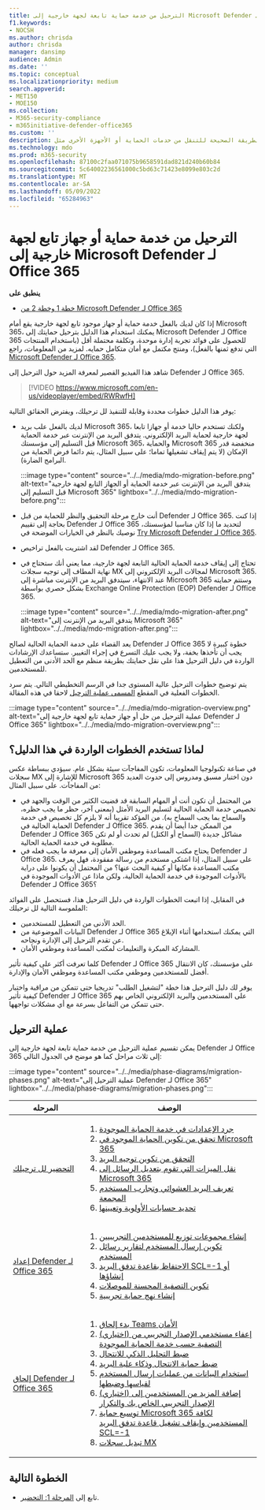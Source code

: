 ```yaml
---
title: الترحيل من خدمة حماية تابعة لجهة خارجية إلى Microsoft Defender لـ Office 365
f1.keywords:
- NOCSH
ms.author: chrisda
author: chrisda
manager: dansimp
audience: Admin
ms.date: ''
ms.topic: conceptual
ms.localizationpriority: medium
search.appverid:
- MET150
- MOE150
ms.collection:
- M365-security-compliance
- m365initiative-defender-office365
ms.custom: ''
description: تعرف على الطريقة الصحيحة للتنقل من خدمات الحماية أو الأجهزة الأخرى مثل Google Postini أو Barracuda Spam و Virus Firewall أو Cisco IronPort Microsoft Defender لـ Office 365 الحماية.
ms.technology: mdo
ms.prod: m365-security
ms.openlocfilehash: 87100c2faa071075b9658591dad821d240b60b84
ms.sourcegitcommit: 5c64002236561000c5bd63c71423e8099e803c2d
ms.translationtype: MT
ms.contentlocale: ar-SA
ms.lasthandoff: 05/09/2022
ms.locfileid: "65284963"
---
```

# <a name="migrate-from-a-third-party-protection-service-or-device-to-microsoft-defender-for-office-365"></a>الترحيل من خدمة حماية أو جهاز تابع لجهة خارجية إلى Microsoft Defender لـ Office 365

**ينطبق على**
- [خطة 1 وخطة 2 من Microsoft Defender لـ Office 365](defender-for-office-365.md)

إذا كان لديك بالفعل خدمة حماية أو جهاز موجود تابع لجهة خارجية يقع أمام Microsoft 365، يمكنك استخدام هذا الدليل بترحيل حمايتك إلى Microsoft Defender لـ Office 365 للحصول على فوائد تجربة إدارة موحدة، وتكلفة محتملة أقل (باستخدام المنتجات التي تدفع ثمنها بالفعل)، ومنتج مكتمل مع أمان متكامل  حمايه. لمزيد من المعلومات، راجع [Microsoft Defender لـ Office 365](https://www.microsoft.com/security/business/threat-protection/office-365-defender).

شاهد هذا الفيديو القصير لمعرفة المزيد حول الترحيل إلى Defender لـ Office 365.
> [!VIDEO https://www.microsoft.com/en-us/videoplayer/embed/RWRwfH]

يوفر هذا الدليل خطوات محددة وقابلة للتنفيذ لل ترحيلك، ويفترض الحقائق التالية:

- لديك بالفعل علب بريد Microsoft 365، ولكنك تستخدم حاليا خدمة أو جهازا تابعا لجهة خارجية لحماية البريد الإلكتروني. يتدفق البريد من الإنترنت عبر خدمة الحماية قبل التسليم إلى مؤسستك Microsoft 365، والحماية Microsoft 365 منخفضة قدر الإمكان (لا يتم إيقاف تشغيلها تماما؛ على سبيل المثال، يتم دائما فرض الحماية من البرامج الضارة).

  :::image type="content" source="../../media/mdo-migration-before.png" alt-text="يتدفق البريد من الإنترنت عبر خدمة الحماية أو الجهاز التابع لجهة خارجية قبل التسليم إلى Microsoft 365" lightbox="../../media/mdo-migration-before.png":::

- أنت خارج مرحلة التحقيق والنظر للحماية من قبل Defender لـ Office 365. إذا كنت بحاجة إلى تقييم Defender لـ Office 365 لتحديد ما إذا كان مناسبا لمؤسستك، نوصيك بالنظر في الخيارات الموضحة في [Try Microsoft Defender لـ Office 365](try-microsoft-defender-for-office-365.md).

- لقد اشتريت بالفعل تراخيص Defender لـ Office 365.

- تحتاج إلى إيقاف خدمة الحماية الحالية التابعة لجهة خارجية، مما يعني أنك ستحتاج في نهاية المطاف إلى توجيه سجلات MX لمجالات البريد الإلكتروني إلى Microsoft 365. عند الانتهاء، سيتدفق البريد من الإنترنت مباشرة إلى Microsoft 365 وستتم حمايته بشكل حصري بواسطة Exchange Online Protection (EOP) Defender لـ Office 365.

  :::image type="content" source="../../media/mdo-migration-after.png" alt-text="يتدفق البريد من الإنترنت إلى Microsoft 365" lightbox="../../media/mdo-migration-after.png":::

يعد القضاء على خدمة الحماية الحالية لصالح Defender لـ Office 365 خطوة كبيرة لا يجب أن تأخذها بخفة، ولا يجب عليك التسرع في إجراء التغيير. ستساعدك الإرشادات الواردة في دليل الترحيل هذا على نقل حمايتك بطريقة منظم مع الحد الأدنى من التعطيل للمستخدمين.

يتم توضيح خطوات الترحيل عالية المستوى جدا في الرسم التخطيطي التالي. يتم سرد الخطوات الفعلية في المقطع [المسمى عملية الترحيل](#the-migration-process) لاحقا في هذه المقالة.

:::image type="content" source="../../media/mdo-migration-overview.png" alt-text="عملية الترحيل من حل أو جهاز حماية تابع لجهة خارجية إلى Defender لـ Office 365" lightbox="../../media/mdo-migration-overview.png":::

## <a name="why-use-the-steps-in-this-guide"></a>لماذا تستخدم الخطوات الواردة في هذا الدليل؟

في صناعة تكنولوجيا المعلومات، تكون المفاجآت سيئة بشكل عام. سيؤدي ببساطة عكس سجلات MX للإشارة إلى Microsoft 365 دون اختبار مسبق ومدروس إلى حدوث العديد من المفاجآت. على سبيل المثال:

- من المحتمل أن تكون أنت أو المهام السابقة قد قضيت الكثير من الوقت والجهد في تخصيص خدمة الحماية الحالية لتسليم البريد الأمثل (بمعنى آخر، حظر ما يجب حظره، والسماح بما يجب السماح به). من المؤكد تقريبا أنه لا يلزم كل تخصيص في خدمة الحماية الحالية في Defender لـ Office 365. من الممكن جدا أيضا أن يقدم Defender لـ Office 365 مشاكل جديدة (السماح أو الكتل) لم تحدث أو لم تكن مطلوبة في خدمة الحماية الحالية.
- يحتاج مكتب المساعدة وموظفي الأمان إلى معرفة ما يجب فعله في Defender لـ Office 365. على سبيل المثال، إذا اشتكى مستخدم من رسالة مفقودة، فهل يعرف مكتب المساعدة مكانها أو كيفية البحث عنها؟ من المحتمل أن يكونوا على دراية بالأدوات الموجودة في خدمة الحماية الحالية، ولكن ماذا عن الأدوات الموجودة في Defender لـ Office 365؟

في المقابل، إذا اتبعت الخطوات الواردة في دليل الترحيل هذا، فستحصل على الفوائد الملموسة التالية لل ترحيلك:

- الحد الأدنى من التعطيل للمستخدمين.
- البيانات الموضوعية من Defender لـ Office 365 التي يمكنك استخدامها أثناء الإبلاغ عن تقدم الترحيل إلى الإدارة ونجاحه.
- المشاركة المبكرة والتعليمات لمكتب المساعدة وموظفي الأمان.

كلما تعرفت أكثر على كيفية تأثير Defender لـ Office 365 على مؤسستك، كان الانتقال أفضل للمستخدمين وموظفي مكتب المساعدة وموظفي الأمان والإدارة.

يوفر لك دليل الترحيل هذا خطة "لتشغيل الطلب" تدريجيا حتى تتمكن من مراقبة واختبار كيفية تأثير Defender لـ Office 365 على المستخدمين والبريد الإلكتروني الخاص بهم حتى تتمكن من التفاعل بسرعة مع أي مشكلات تواجهها.

## <a name="the-migration-process"></a>عملية الترحيل

يمكن تقسيم عملية الترحيل من خدمة حماية تابعة لجهة خارجية إلى Defender لـ Office 365 إلى ثلاث مراحل كما هو موضح في الجدول التالي:

:::image type="content" source="../../media/phase-diagrams/migration-phases.png" alt-text="عملية الترحيل إلى Defender لـ Office 365" lightbox="../../media/phase-diagrams/migration-phases.png":::

|المرحله|الوصف|
|---|---|
|[التحضير لل ترحيلك](migrate-to-defender-for-office-365-prepare.md)|<ol><li>[جرد الإعدادات في خدمة الحماية الموجودة](migrate-to-defender-for-office-365-prepare.md#inventory-the-settings-at-your-existing-protection-service)</li><li>[تحقق من تكوين الحماية الموجود في Microsoft 365](migrate-to-defender-for-office-365-prepare.md#check-your-existing-protection-configuration-in-microsoft-365)</li><li>[التحقق من تكوين توجيه البريد](migrate-to-defender-for-office-365-prepare.md#check-your-mail-routing-configuration)</li><li>[نقل الميزات التي تقوم بتعديل الرسائل إلى Microsoft 365](migrate-to-defender-for-office-365-prepare.md#move-features-that-modify-messages-into-microsoft-365)</li><li>[تعريف البريد العشوائي وتجارب المستخدم المجمعة](migrate-to-defender-for-office-365-prepare.md#define-spam-and-bulk-user-experiences)</li><li>[تحديد حسابات الأولوية وتعيينها](migrate-to-defender-for-office-365-prepare.md#identify-and-designate-priority-accounts)</li></ol>|
|[إعداد Defender لـ Office 365](migrate-to-defender-for-office-365-setup.md)|<ol><li>[إنشاء مجموعات توزيع للمستخدمين التجريبيين](migrate-to-defender-for-office-365-setup.md#step-1-create-distribution-groups-for-pilot-users)</li><li>[تكوين إرسال المستخدم لتقارير رسائل المستخدم](migrate-to-defender-for-office-365-setup.md#step-2-configure-user-submission-for-user-message-reporting)</li><li>[الاحتفاظ بقاعدة تدفق البريد SCL=-1 أو إنشاؤها](migrate-to-defender-for-office-365-setup.md#step-3-maintain-or-create-the-scl-1-mail-flow-rule)</li><li>[تكوين التصفية المحسنة للموصلات](migrate-to-defender-for-office-365-setup.md#step-4-configure-enhanced-filtering-for-connectors)</li><li>[إنشاء نهج حماية تجريبية](migrate-to-defender-for-office-365-setup.md#step-5-create-pilot-protection-policies)</li></ol>|
|[إلحاق Defender لـ Office 365](migrate-to-defender-for-office-365-onboard.md)|<ol><li>[بدء إلحاق Teams الأمان](migrate-to-defender-for-office-365-onboard.md#step-1-begin-onboarding-security-teams)</li><li>[(اختياري) إعفاء مستخدمي الإصدار التجريبي من التصفية حسب خدمة الحماية الموجودة](migrate-to-defender-for-office-365-onboard.md#step-2-optional-exempt-pilot-users-from-filtering-by-your-existing-protection-service)</li><li>[ضبط التحليل الذكي للانتحال](migrate-to-defender-for-office-365-onboard.md#step-3-tune-spoof-intelligence)</li><li>[ضبط حماية الانتحال وذكاء علبة البريد](migrate-to-defender-for-office-365-onboard.md#step-4-tune-impersonation-protection-and-mailbox-intelligence)</li><li>[استخدام البيانات من عمليات إرسال المستخدم لقياسها وضبطها](migrate-to-defender-for-office-365-onboard.md#step-5-use-data-from-user-submissions-to-measure-and-adjust)</li><li>[(اختياري) إضافة المزيد من المستخدمين إلى الإصدار التجريبي الخاص بك والتكرار](migrate-to-defender-for-office-365-onboard.md#step-6-optional-add-more-users-to-your-pilot-and-iterate)</li><li>[توسيع حماية Microsoft 365 لكافة المستخدمين وإيقاف تشغيل قاعدة تدفق البريد SCL=-1](migrate-to-defender-for-office-365-onboard.md#step-7-extend-microsoft-365-protection-to-all-users-and-turn-off-the-scl-1-mail-flow-rule)</li><li>[تبديل سجلات MX](migrate-to-defender-for-office-365-onboard.md#step-8-switch-your-mx-records)</li></ol>|

## <a name="next-step"></a>الخطوة التالية

- تابع إلى [المرحلة 1: التحضير](migrate-to-defender-for-office-365-prepare.md).

